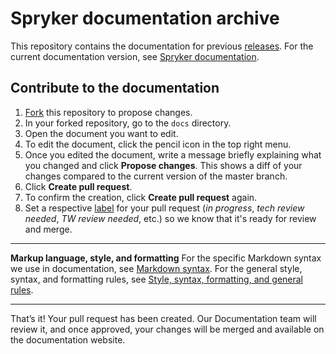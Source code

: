 # Spryker documentation archive

This repository contains the documentation for previous [releases](https://docs.spryker.com/docs/scos/user/intro-to-spryker/releases/releases.html#release-history). For the current documentation version, see [Spryker documentation](https://github.com/spryker/spryker-docs).

## Contribute to the documentation

1. [Fork](https://help.github.com/articles/fork-a-repo/) this repository to propose changes.
3. In your forked repository, go to the `docs` directory.
4. Open the document you want to edit.
5. To edit the document, click the pencil icon in the top right menu.
6. Once you edited the document, write a message briefly explaining what you changed and click  **Propose changes**.
    This shows a diff of your changes compared to the current version of the master branch.
7.	Click **Create pull request**.
8.	To confirm the creation, click **Create pull request** again.
9. Set a respective [label](https://docs.github.com/en/issues/using-labels-and-milestones-to-track-work/managing-labels#applying-a-label) for your pull request (*in progress*, *tech review needed*, *TW review needed*, etc.) so we know that it's ready for review and merge.

---

**Markup language, style, and formatting**
For the specific Markdown syntax we use in documentation, see [Markdown syntax](/docs/scos/user/intro-to-spryker/contributing-to-documentation/markdown-syntax.html). For the general style, syntax, and formatting rules, see [Style, syntax, formatting, and general rules](/docs/scos/user/intro-to-spryker/contributing-to-documentation/style-formatting-general-rules.html).

---

That’s it! Your pull request has been created. Our Documentation team will review it, and once approved, your changes will be merged and available on the documentation website.
